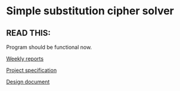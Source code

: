 # Simple substitution cipher solver

## READ THIS:

Program should be functional now.





[Weekly reports](Documentation/Weekly-reports)

[Project specification](Documentation/Project-specification.md)

[Design document](Documentation/Design-document.md)

